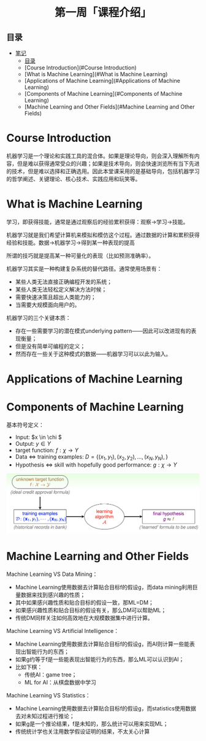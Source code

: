 <h1 align="center">第一周「课程介绍」</h1>



## 目录

* [笔记](#笔记)
  * [目录](#目录)
  * [Course Introduction](#Course Introduction)
  * [What is Machine Learning](#What is Machine Learning)
  * [Applications of Machine Learning](#Applications of Machine Learning)
  * [Components of Machine Learning](#Components of Machine Learning)
  * [Machine Learning and Other Fields](#Machine Learning and Other Fields)



# Course Introduction



机器学习是一个理论和实践工具的混合体。如果是理论导向，则会深入理解所有内容，但是难以获得通常受众的兴趣；如果是技术导向，则会快速浏览所有当下先进的技术，但是难以选择和正确选用。因此本堂课采用的是基础导向，包括机器学习的哲学阐述、关键理论、核心技术、实践应用和玩笑等。

# What is Machine Learning

学习，即获得技能，通常是通过观察后的经验累积获得：观察->学习->技能。

机器学习就是我们希望计算机来模拟和模仿这个过程。通过数据的计算和累积获得经验和技能。数据->机器学习->得到某一种表现的提高

所谓的技巧就是提高某一种可量化的表现（比如预测准确率）。

机器学习其实是一种构建复杂系统的替代路径。通常使用场景有：

- 某些人类无法直接正确编程开发的系统；
- 某些人类无法轻松定义解决方法时候；
- 需要快速决策且超出人类能力的；
- 当需要大规模面向用户的。

机器学习的三个关键本质：

- 存在一些需要学习的潜在模式underlying pattern——因此可以改进现有的表现衡量；
- 但是没有简单可编程的定义；
- 然而存在一些关于这种模式的数据——机器学习可以以此为输入。

# Applications of Machine Learning

# Components of Machine Learning

基本符号定义：

- Input: $x \in \chi $
- Output: $y \in Y$
- target function: $f: \chi \to Y$
- Data $\Leftrightarrow$ training examples: $D = \{(x_1, y_1),(x_2, y_2), ...,(x_N, y_N),\}$
- Hypothesis $\Leftrightarrow$ skill with hopefully good performance: $g: \chi \to Y$

![](https://raw.githubusercontent.com/kakack/Coursera-MachineLearningFoundation/main/md_imgs/w1_1.png)



# Machine Learning and Other Fields



Machine Learning VS Data Mining：

- Machine Learning使用数据去计算贴合目标f的假设g，而data mining利用巨量数据来找到感兴趣的性质；
- 其中如果感兴趣性质和贴合目标的假设一致，那ML=DM；
- 如果感兴趣性质和贴合目标的假设有关，那么DM可以帮助ML；
- 传统DM同样关注如何高效地在大规模数据集中进行计算。

Machine Learning VS Artificial Intelligence：

- Machine Learning使用数据去计算贴合目标f的假设g，而AI则计算一些能表现出智能行为的东西；
- 如果g约等于f是一些能表现出智能行为的东西，那么ML可以认识到AI；
- 比如下棋：
  - 传统AI：game tree；
  - ML for AI：从棋盘数据中学习

Machine Learning VS Statistics：

- Machine Learning使用数据去计算贴合目标f的假设g，而statistics使用数据去对未知过程进行推论；
- 如果g是一个推论结果，f是未知的，那么统计可以用来实现ML；
- 传统统计学也关注用数学假设证明的结果，不太关心计算